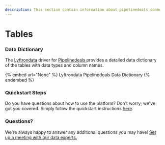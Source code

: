 ```yaml
---
description: This section contain information about pipelinedeals connector tables information
---
```


# Tables

### Data Dictionary

The [Lyftrondata](https://www.lyftrondata.com/) driver for [Pipelinedeals](None/)[ ](https://www.lyftrondata.com/integration/pipelinedeals/)provides a detailed data dictionary of the tables with data types and column names.

{% embed url="None" %}
Lyftrondata Pipelinedeals Data Dictionary
{% endembed %}

### Quickstart Steps

Do you have questions about how to use the platform? Don't worry; we've got you covered. Simply follow the quickstart instructions [here](../README.md).

### Questions? <a href="#questions" id="questions"></a>

We're always happy to answer any additional questions you may have! [Set up a meeting with our data experts.](https://www.lyftrondata.com/book-a-meeting/)

